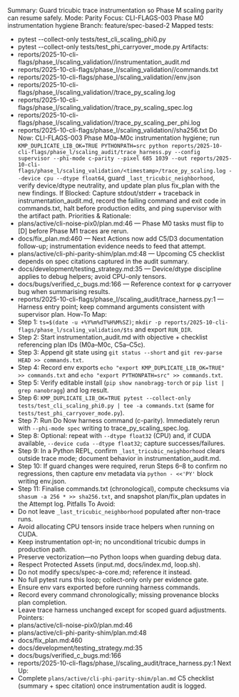 Summary: Guard tricubic trace instrumentation so Phase M scaling parity can resume safely.
Mode: Parity
Focus: CLI-FLAGS-003 Phase M0 instrumentation hygiene
Branch: feature/spec-based-2
Mapped tests:
- pytest --collect-only tests/test_cli_scaling_phi0.py
- pytest --collect-only tests/test_phi_carryover_mode.py
Artifacts:
- reports/2025-10-cli-flags/phase_l/scaling_validation/<timestamp>/instrumentation_audit.md
- reports/2025-10-cli-flags/phase_l/scaling_validation/<timestamp>/commands.txt
- reports/2025-10-cli-flags/phase_l/scaling_validation/<timestamp>/env.json
- reports/2025-10-cli-flags/phase_l/scaling_validation/<timestamp>/trace_py_scaling.log
- reports/2025-10-cli-flags/phase_l/scaling_validation/<timestamp>/trace_py_scaling_spec.log
- reports/2025-10-cli-flags/phase_l/scaling_validation/<timestamp>/trace_py_scaling_per_phi.log
- reports/2025-10-cli-flags/phase_l/scaling_validation/<timestamp>/sha256.txt
Do Now: CLI-FLAGS-003 Phase M0a–M0c instrumentation hygiene; run `KMP_DUPLICATE_LIB_OK=TRUE PYTHONPATH=src python reports/2025-10-cli-flags/phase_l/scaling_audit/trace_harness.py --config supervisor --phi-mode c-parity --pixel 685 1039 --out reports/2025-10-cli-flags/phase_l/scaling_validation/<timestamp>/trace_py_scaling.log --device cpu --dtype float64`, guard `_last_tricubic_neighborhood`, verify device/dtype neutrality, and update plan plus fix_plan with the new findings.
If Blocked: Capture stdout/stderr + traceback in instrumentation_audit.md, record the failing command and exit code in commands.txt, halt before production edits, and ping supervisor with the artifact path.
Priorities & Rationale:
- plans/active/cli-noise-pix0/plan.md:46 — Phase M0 tasks must flip to [D] before Phase M1 traces are rerun.
- docs/fix_plan.md:460 — Next Actions now add C5/D3 documentation follow-up; instrumentation evidence needs to feed that attempt.
- plans/active/cli-phi-parity-shim/plan.md:48 — Upcoming C5 checklist depends on spec citations captured in the audit summary.
- docs/development/testing_strategy.md:35 — Device/dtype discipline applies to debug helpers; avoid CPU-only tensors.
- docs/bugs/verified_c_bugs.md:166 — Reference context for φ carryover bug when summarising results.
- reports/2025-10-cli-flags/phase_l/scaling_audit/trace_harness.py:1 — Harness entry point; keep command arguments consistent with supervisor plan.
How-To Map:
- Step 1: `ts=$(date -u +%Y%m%dT%H%M%SZ)`; `mkdir -p reports/2025-10-cli-flags/phase_l/scaling_validation/$ts` and export `RUN_DIR`.
- Step 2: Start instrumentation_audit.md with objective + checklist referencing plan IDs (M0a–M0c, C5a–C5c).
- Step 3: Append git state using `git status --short` and `git rev-parse HEAD >> commands.txt`.
- Step 4: Record env exports `echo "export KMP_DUPLICATE_LIB_OK=TRUE" >> commands.txt` and `echo "export PYTHONPATH=src" >> commands.txt`.
- Step 5: Verify editable install (`pip show nanobragg-torch` or `pip list | grep nanobragg`) and log result.
- Step 6: `KMP_DUPLICATE_LIB_OK=TRUE pytest --collect-only tests/test_cli_scaling_phi0.py | tee -a commands.txt` (same for `tests/test_phi_carryover_mode.py`).
- Step 7: Run Do Now harness command (c-parity). Immediately rerun with `--phi-mode spec` writing to trace_py_scaling_spec.log.
- Step 8: Optional: repeat with `--dtype float32` (CPU) and, if CUDA available, `--device cuda --dtype float32`; capture successes/failures.
- Step 9: In a Python REPL, confirm `_last_tricubic_neighborhood` clears outside trace mode; document behavior in instrumentation_audit.md.
- Step 10: If guard changes were required, rerun Steps 6–8 to confirm no regressions, then capture env metadata via `python - <<'PY'` block writing env.json.
- Step 11: Finalise commands.txt (chronological), compute checksums via `shasum -a 256 * >> sha256.txt`, and snapshot plan/fix_plan updates in the Attempt log.
Pitfalls To Avoid:
- Do not leave `_last_tricubic_neighborhood` populated after non-trace runs.
- Avoid allocating CPU tensors inside trace helpers when running on CUDA.
- Keep instrumentation opt-in; no unconditional tricubic dumps in production path.
- Preserve vectorization—no Python loops when guarding debug data.
- Respect Protected Assets (input.md, docs/index.md, loop.sh).
- Do not modify specs/spec-a-core.md; reference it instead.
- No full pytest runs this loop; collect-only only per evidence gate.
- Ensure env vars exported before running harness commands.
- Record every command chronologically; missing provenance blocks plan completion.
- Leave trace harness unchanged except for scoped guard adjustments.
Pointers:
- plans/active/cli-noise-pix0/plan.md:46
- plans/active/cli-phi-parity-shim/plan.md:48
- docs/fix_plan.md:460
- docs/development/testing_strategy.md:35
- docs/bugs/verified_c_bugs.md:166
- reports/2025-10-cli-flags/phase_l/scaling_audit/trace_harness.py:1
Next Up:
- Complete `plans/active/cli-phi-parity-shim/plan.md` C5 checklist (summary + spec citation) once instrumentation audit is logged.
